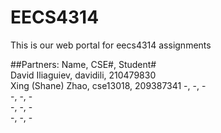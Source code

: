 # EECS4314
This is our web portal for eecs4314 assignments

##Partners:
Name,	CSE#,	Student#  
David Iliaguiev,	davidili,	210479830  
Xing (Shane) Zhao,	cse13018,	209387341
-,	-,	-  
-,	-,	-  
-,	-,	-  
-,	-,	-  
